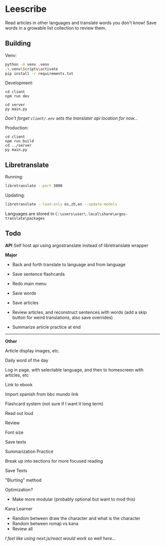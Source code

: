 # Leescribe
Read articles in other languages and translate words you don't know!
Save words in a growable list collection to review them.


## Building
Venv:
```sh
python -m venv .venv
.\.venv\Scripts\activate
pip install -r requirements.txt
```

Development:
```
cd client
npm run dev
```
```
cd server
py main.py
```
*Don't forget `client/.env` sets the translater api location for now...*

Production:
```
cd client
npm run build
cd ../server
py main.py
```


## Libretranslate
Running:
```sh
libretranslate --port 3000
```

Updating:
```sh
libretranslate --load-only es,zh,en --update-models
```

Languages are stored in `C:\users\user\.local\share\argos-translate\packages`

## Todo
**API**
Self host api using argostranslate instead of libretranslate wrapper

**Major**
* Back and forth translate to language and from language
* Save sentence flashcards

* Redo main menu
* Save words
* Save articles
* Review articles, and reconstruct sentences with words (add a skip button for weird translations, also save overrides)
* Summarize article practice at end

***

**Other**

Article display images, etc.

Daily word of the day

Log in page, with selectable language, and then to homescreen with articles, etc

Link to ebook

Import spanish from bbc mundo link

Flashcard system (not sure if I want it long term)

Read out loud

Review

Font size

Save texts

Summarization Practice

Break up into sections for more focused reading

Save Texts

"Blurting" method

Optimization?
* Make more modular (probably optional but want to mod this)

Kana Learner
* Random between draw the character and what is the character
* Random between romaji vs kana
* Review all


*I feel like using next.js/react would work so well here...*